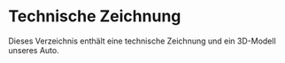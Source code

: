 Technische Zeichnung
===

Dieses Verzeichnis enthält eine technische Zeichnung und ein 3D-Modell unseres Auto.
